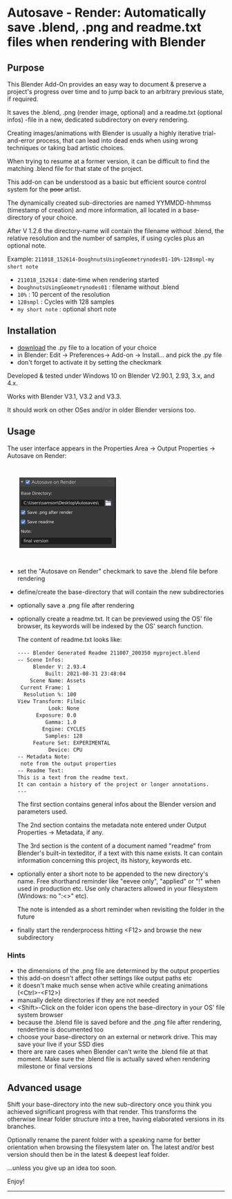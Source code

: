 # Autosave - Render: Automatically save .blend, .png and readme.txt files when rendering with Blender

## Purpose 

This Blender Add-On provides an easy way to document & preserve a project's progress over time and to jump back to an arbitrary previous state, if required.

It saves the .blend, .png (render image, optional) and a readme.txt (optional infos) -file in a new, dedicated subdirectory on every rendering. 

Creating images/animations with Blender is usually a highly iterative trial-and-error process, that can lead into dead ends when using wrong techniques or taking bad artistic choices.

When trying to resume at a former version, it can be difficult to find the matching .blend file for that state of the project.

This add-on can be understood as a basic but efficient source control system for the ~~poor~~ artist.

The dynamically created sub-directories are named YYMMDD-hhmmss (timestamp of creation) and more information, all located in a base-directory of your choice. 

After V 1.2.6 the directory-name will contain the filename without .blend, the relative resolution and the number of samples, if using cycles plus an optional note. 

Example: `211018_152614-DoughnutsUsingGeometrynodes01-10%-128smpl-my short note`
- `211018_152614` : date-time when rendering started
- `DoughnutsUsingGeometrynodes01` : filename without .blend
- `10%` : 10 percent of the resolution
- `128smpl` : Cycles with 128 samples
- `my short note` : optional short note

## Installation

- [download](https://github.com/ICarryTheDustOfAJourney/Autosave-Render/raw/main/autosave.py) the .py file to a location of your choice
- in Blender: Edit -> Preferences-> Add-on -> Install... and pick the .py file
- don't forget to activate it by setting the checkmark

Developed & tested under Windows 10 on Blender V2.90.1, 2.93, 3.x, and 4.x.

Works with Blender V3.1, V3.2 and V3.3.

It should work on other OSes and/or in older Blender versions too.

## Usage

The user interface appears in the Properties Area -> Output Properties -> Autosave on Render:

<img src="https://raw.githubusercontent.com/ICarryTheDustOfAJourney/Autosave-Render/assets/ui.png" alt="UI" style="width:16em; margin:2em" width="100"/>

- set the "Autosave on Render" checkmark to save the .blend file before rendering

- define/create the base-directory that will contain the new subdirectories

- optionally save a .png file after rendering

- optionally create a readme.txt. It can be previewed using the OS' file browser, its keywords will be indexed by the OS' search function.
    
    The content of readme.txt looks like:

      ---- Blender Generated Readme 211007_200350 myproject.blend
      -- Scene Infos:
           Blender V: 2.93.4
               Built: 2021-08-31 23:48:04
          Scene Name: Assets               
       Current Frame: 1
        Resolution %: 100
      View Transform: Filmic
                Look: None
            Exposure: 0.0
               Gamma: 1.0
              Engine: CYCLES
               Samples: 128
           Feature Set: EXPERIMENTAL
                Device: CPU
      -- Metadata Note:
       note from the output properties
      -- Readme Text:
      This is a text from the readme text. 
      It can contain a history of the project or longer annotations.
      ---

   The first section contains general infos about the Blender version and parameters used.
   
   The 2nd section contains the metadata note entered under Output Properties -> Metadata, if any.
   
   The 3rd section is the content of a document named "readme" from Blender's built-in texteditor, if a text with this name exists. It can contain information concerning this project, its history, keywords etc.

- optionally enter a short note to be appended to the new directory's name. Free shorthand reminder like "eevee only", "applied" or "!" when used in production etc. Use only characters allowed in your filesystem (Windows: no ":&lt;&gt;" etc). 

  The note is intended as a short reminder when revisiting the folder in the future

- finally start the renderprocess hitting &lt;F12> and browse the new subdirectory

### Hints
- the dimensions of the .png file are determined by the output properties
- this add-on doesn't affect other settings like output paths etc
- it doesn't make much sense when active while creating animations (&lt;Ctrl>-&lt;F12>)
- manually delete directories if they are not needed
- &lt;Shift>-Click on the folder icon opens the base-directory in your OS' file system browser
- because the .blend file is saved before and the .png file after rendering, rendertime is documented too
- choose your base-directory on an external or network drive. This may save your live if your SSD dies
- there are rare cases when Blender can't write the .blend file at that moment. Make sure the .blend file is actually saved when rendering milestone or final versions

## Advanced usage

Shift your base-directory into the new sub-directory once you think you achieved significant progress with that render.
This transforms the otherwise linear folder structure into a tree, having elaborated versions in its branches.

Optionally rename the parent folder with a speaking name for better orientation when browsing the filesystem later on. The latest and/or best version should then be in the latest & deepest leaf folder.

...unless you give up an idea too soon.

Enjoy!

---
